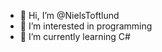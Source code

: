 - 👋 Hi, I’m @NielsToftlund
- 👀 I’m interested in programming
- 🌱 I’m currently learning C#

<!---
NielsToftlund/NielsToftlund is a ✨ special ✨ repository because its `README.md` (this file) appears on your GitHub profile.
You can click the Preview link to take a look at your changes.
--->
